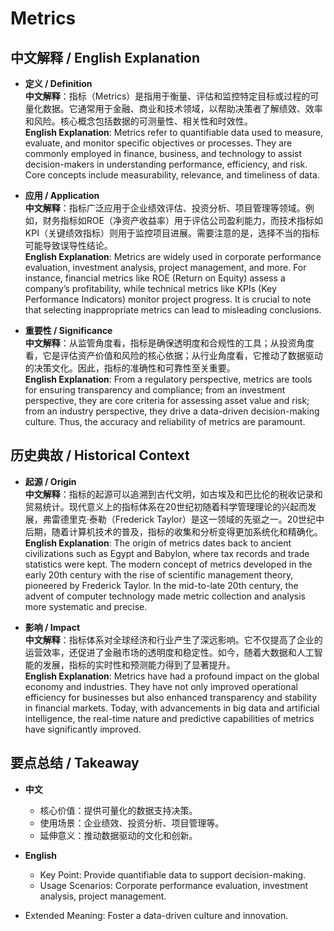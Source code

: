 # Metrics

## 中文解释 / English Explanation

* **定义 / Definition**  
  **中文解释**：指标（Metrics）是指用于衡量、评估和监控特定目标或过程的可量化数据。它通常用于金融、商业和技术领域，以帮助决策者了解绩效、效率和风险。核心概念包括数据的可测量性、相关性和时效性。  
  **English Explanation**: Metrics refer to quantifiable data used to measure, evaluate, and monitor specific objectives or processes. They are commonly employed in finance, business, and technology to assist decision-makers in understanding performance, efficiency, and risk. Core concepts include measurability, relevance, and timeliness of data.

* **应用 / Application**  
  **中文解释**：指标广泛应用于企业绩效评估、投资分析、项目管理等领域。例如，财务指标如ROE（净资产收益率）用于评估公司盈利能力，而技术指标如KPI（关键绩效指标）则用于监控项目进展。需要注意的是，选择不当的指标可能导致误导性结论。  
  **English Explanation**: Metrics are widely used in corporate performance evaluation, investment analysis, project management, and more. For instance, financial metrics like ROE (Return on Equity) assess a company’s profitability, while technical metrics like KPIs (Key Performance Indicators) monitor project progress. It is crucial to note that selecting inappropriate metrics can lead to misleading conclusions.

* **重要性 / Significance**  
  **中文解释**：从监管角度看，指标是确保透明度和合规性的工具；从投资角度看，它是评估资产价值和风险的核心依据；从行业角度看，它推动了数据驱动的决策文化。因此，指标的准确性和可靠性至关重要。  
  **English Explanation**: From a regulatory perspective, metrics are tools for ensuring transparency and compliance; from an investment perspective, they are core criteria for assessing asset value and risk; from an industry perspective, they drive a data-driven decision-making culture. Thus, the accuracy and reliability of metrics are paramount.

## 历史典故 / Historical Context

* **起源 / Origin**  
  **中文解释**：指标的起源可以追溯到古代文明，如古埃及和巴比伦的税收记录和贸易统计。现代意义上的指标体系在20世纪初随着科学管理理论的兴起而发展，弗雷德里克·泰勒（Frederick Taylor）是这一领域的先驱之一。20世纪中后期，随着计算机技术的普及，指标的收集和分析变得更加系统化和精确化。  
  **English Explanation**: The origin of metrics dates back to ancient civilizations such as Egypt and Babylon, where tax records and trade statistics were kept. The modern concept of metrics developed in the early 20th century with the rise of scientific management theory, pioneered by Frederick Taylor. In the mid-to-late 20th century, the advent of computer technology made metric collection and analysis more systematic and precise.

* **影响 / Impact**  
  **中文解释**：指标体系对全球经济和行业产生了深远影响。它不仅提高了企业的运营效率，还促进了金融市场的透明度和稳定性。如今，随着大数据和人工智能的发展，指标的实时性和预测能力得到了显著提升。  
  **English Explanation**: Metrics have had a profound impact on the global economy and industries. They have not only improved operational efficiency for businesses but also enhanced transparency and stability in financial markets. Today, with advancements in big data and artificial intelligence, the real-time nature and predictive capabilities of metrics have significantly improved.

## 要点总结 / Takeaway

* **中文**  
  - 核心价值：提供可量化的数据支持决策。
  - 使用场景：企业绩效、投资分析、项目管理等。
  - 延伸意义：推动数据驱动的文化和创新。

* **English**  
  - Key Point: Provide quantifiable data to support decision-making.
  - Usage Scenarios: Corporate performance evaluation, investment analysis, project management.
- Extended Meaning: Foster a data-driven culture and innovation.